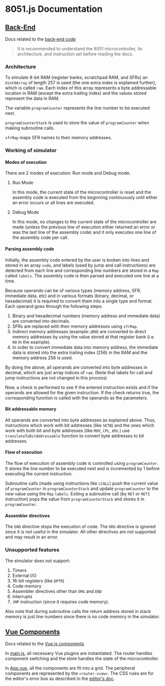 # 8051.js Documentation

## [Back-End](back-end)
Docs related to the [back-end code](../src/lib)

>It is recommended to understand the 8051 microcontroller, its architecture, and instruction set before reading the docs.

### Architecture
To simulate 8-bit RAM (register banks, scratchpad RAM, and SFRs) an `Uint8Array` of length 257 is used (the one extra index is explained further), which is called `ram`. Each index of this array represents a byte addressable location in RAM (except the extra trailing index) and the values stored represent the data in RAM.

The variable `programCounter` represents the line number to be executed next.

`programCounterStack` is used to store the value of `programCounter` when making subroutine calls.

`sfrMap` maps SFR names to their memory addresses.

### Working of simulator

#### Modes of execution
There are 2 modes of execution: Run mode and Debug mode.

1. Run Mode

    In this mode, the current state of the microcontroller is reset and the assembly code is executed from the beginning continuously until either an error occurs or all lines are executed.

2. Debug Mode

    In this mode, no changes to the current state of the microcontroller are made (unless the previous line of execution either returned an error or was the last line of the assembly code) and it only executes one line of the assembly code per call.

#### Parsing assembly code
Initially, the assembly code entered by the user is broken into lines and stored in an array `code`, and labels (used by jump and call instructions) are detected from each line and corresponding line numbers are stored in a `Map` called `labels`. The assembly code is then parsed and executed one line at a time.

Because operands can be of various types (memory address, SFR, immediate data, etc) and in various formats (binary, decimal, or hexadecimal) it is required to convert them into a single type and format.
Each operand goes through the following steps:

1. Binary and hexadecimal numbers (memory address and immediate data) are converted into decimals.
2. SFRs are replaced with their memory addresses using `sfrMap`.
3. Indirect memory addresses (example: `@R0`) are converted to direct memory addresses by using the value stored at that register bank (i.e. `R0` in the example).
4. In order to convert immediate data into memory address, the immediate data is stored into the extra trailing index (256) in the RAM and the memory address 256 is used.

By doing the above, all operands are converted into byte addresses in decimal, which are just array indices of `ram`.
(Note that labels for call and jump instructions are not changed in this process)

Now, a check is performed to see if the entered instruction exists and if the operands are allowed for the given instruction. If the check returns true, the corresponding function is called with the operands as the parameters.

#### Bit addressable memory
All operands are converted into byte addresses as explained above. Thus, instructions which work with bit addresses (like `SETB`) and the ones which work with both bit and byte addresses (like `MOV`, `CPL`, etc.) use `translateToBitAddressable` function to convert byte addresses to bit addresses.

#### Flow of execution
The flow of execution of assembly code is controlled using `programCounter`. It stores the line number to be executed next and is incremented by 1 before executing the current instruction.

Subroutine calls (made using instructions like `LCALL`) push the current value of `programCounter` in `programCounterStack` and update `programCounter` to the new value using the `Map` `labels`.
Exiting a subroutine call (by `RET` or `RETI` instruction) pops the value from `programCounterStack` and stores it in `programCounter`.

#### Assembler directives
The `END` directive stops the execution of code.
The `ORG` directive is ignored since it is not useful in the simulator.
All other directives are not supported and may result in an error.

### Unsupported features
The simulator does not support:

1. Timers
2. External I/O
3. 16-bit registers (like `DPTR`)
4. Code memory
5. Assembler directives other than `ORG` and `END`
6. Interrupts
7. `JMP` instruction (since it requires code memory).

Also note that during subroutine calls the return address stored in stack memory is just line numbers since there is no code memory in the simulator.

## [Vue Components](components)
Docs related to the [Vue.js components](../src/components)

In [main.js](../src/main.js), all necessary Vue plugins are instantiated. The router handles component switching and the store handles the state of the microcontroller.

In [App.vue](../src/App.vue), all the components are fit into a grid. The peripheral components are represented by the `<router-view>`.
The CSS rules are for the editor's error box as described in the [editor's doc](./components/Editor.md).
